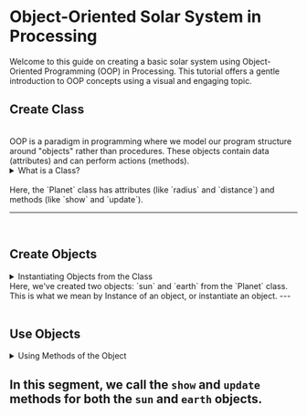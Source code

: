 # Object-Oriented Solar System in Processing

Welcome to this guide on creating a basic solar system using Object-Oriented Programming (OOP) in Processing. This tutorial offers a gentle introduction to OOP concepts using a visual and engaging topic.


## Create Class
<br>
OOP is a paradigm in programming where we model our program structure around "objects" rather than procedures. These objects contain data (attributes) and can perform actions (methods).
<br>
<details>
<summary>What is a Class?</summary>

In OOP, a class is a blueprint for creating objects. For our solar system, we'll think of each planet as an object, and they will be created from the `Planet` class. 

<img src="oop.png" alt="meow" width="500" height="500">


</details>
<br>
Here, the `Planet` class has attributes (like `radius` and `distance`) and methods (like `show` and `update`).

---
<br>


## Create Objects

<details>
<summary>Instantiating Objects from the Class</summary>

With our class defined, we can create objects, which are instances of this class. 

<img src="oop_call.png" alt="meow" width="700" height="500">


</details>
Here, we've created two objects: `sun` and `earth` from the `Planet` class. This is what we mean by Instance of an object, or instantiate an object.
---

<br>
<br>


## Use Objects

<details>
<summary>Using Methods of the Object</summary>

Each object can use the methods defined in the `Planet` class.

<img src="done.png" alt="meow" width="700" height="500">


</details>

In this segment, we call the `show` and `update` methods for both the `sun` and `earth` objects.
---

<br>
<br>

